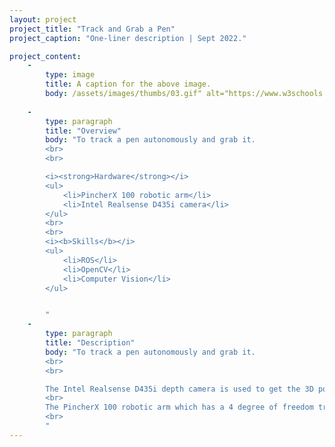 ```yaml
---
layout: project
project_title: "Track and Grab a Pen"
project_caption: "One-liner description | Sept 2022."

project_content:
    - 
        type: image
        title: A caption for the above image.
        body: /assets/images/thumbs/03.gif" alt="https://www.w3schools.com/bootstrap4/paris.jpg
    
    -
        type: paragraph
        title: "Overview"
        body: "To track a pen autonomously and grab it.
        <br>
        <br>

        <i><strong>Hardware</strong></i>
        <ul>
            <li>PincherX 100 robotic arm</li>
            <li>Intel Realsense D435i camera</li>
        </ul>
        <br>
        <br>
        <i><b>Skills</b></i>
        <ul>
            <li>ROS</li>
            <li>OpenCV</li>
            <li>Computer Vision</li>
        </ul>


        "
    -
        type: paragraph
        title: "Description"
        body: "To track a pen autonomously and grab it.
        <br>
        <br>

        The Intel Realsense D435i depth camera is used to get the 3D position of the pen. Computer vision is incorporated to perform edge detection based on hsv color mask, gets the contours of the purple pen.<br>
        <br>
        The PincherX 100 robotic arm which has a 4 degree of freedom tracks the pen and moves to the coordinates of the detected purple pen and grabs the pen by closing its grippers, comes to the home position and opens its grippers to drop the pen.        
        <br>
        "
---
```


